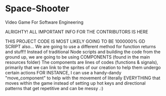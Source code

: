 # Space-Shooter
Video Game For Software Engineering


ALRIGHTY! ALL IMPORTANT INFO FOR THE CONTRIBUTORS IS HERE

THIS PROJECT CODE IS MOST LIKELY GOING TO BE 1000000% GD SCRIPT
also...
We are going to use a different method for function returns and stuff!!
Instead of traditional Node scripts and building the code from the ground up, we are going to be using COMPONENTS (found in the main resources folder) 
The components are lines of codes (functions & signals), primarily that we can link to the sprites of our creation to help them undergo certain actions 
FOR INSTANCE, I can use a handy-dandy "move_component" to help with the movement of literally EVERYTHING that moves within the game instead of setting up hot keys and directional patterns that get repetitive and can be messy .:)
